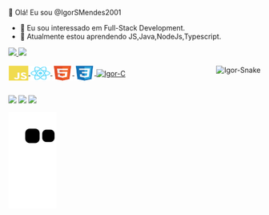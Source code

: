  👋 Olá! Eu sou @IgorSMendes2001
- 👀 Eu sou interessado em Full-Stack Development.
- 🌱 Atualmente estou aprendendo JS,Java,NodeJs,Typescript.

<div>
  <a href="https://github.com/IgorSMendes2001">
  <img height="160em" src="(https://github-readme-stats.vercel.app/api?username=IgorSMendes2001&show_icons=true&theme=radical)"/>
  <img height="160em" src="https://github-readme-stats.vercel.app/api/top-langs/?username=IgorSMendes2001&layout=compact&langs_count=7&theme=dark"/>
</div>

<div style="display: inline_block"><br>
  <img align="center" alt="Igor-Js" height="30" width="40" src="https://raw.githubusercontent.com/devicons/devicon/master/icons/javascript/javascript-plain.svg">
  <img align="center" alt="Igor-React" height="30" width="40" src="https://raw.githubusercontent.com/devicons/devicon/master/icons/react/react-original.svg">
  <img align="center" alt="Igor-HTML" height="30" width="40" src="https://raw.githubusercontent.com/devicons/devicon/master/icons/html5/html5-original.svg">
  <img align="center" alt="Igor-CSS" height="30" width="40" src="https://raw.githubusercontent.com/devicons/devicon/master/icons/css3/css3-original.svg">
  <img align="center" alt="Igor-C" height="30" width="40" src="https://cdn.jsdelivr.net/gh/devicons/devicon/icons/c/c-original.svg">
  <img align="right" alt="Igor-Snake" src="https://media.tenor.com/images/f2d6ee9cbd2f9176808f55d5b0c5d3c7/tenor.gif">
</div>
</div>

 ##

<div> 
  <a href="https://instagram.com/mendesigor17" target="_blank"><img src="https://img.shields.io/badge/-Instagram-%23E4405F?style=for-the-badge&logo=instagram&logoColor=white" target="_blank"></a>
  <a href = "mailto:igor07082001@gmail.com"><img src="https://img.shields.io/badge/-Gmail-%23333?style=for-the-badge&logo=gmail&logoColor=white" target="_blank"></a>
  <a href="https://www.linkedin.com/in/igor-mendes-7015661b9/" target="_blank"><img src="https://img.shields.io/badge/-LinkedIn-%230077B5?style=for-the-badge&logo=linkedin&logoColor=white" target="_blank"></a>  

![Snake animation](https://github.com/IgorSnake19/IgorSnake19/blob/output/github-contribution-grid-snake.svg)
</div>
